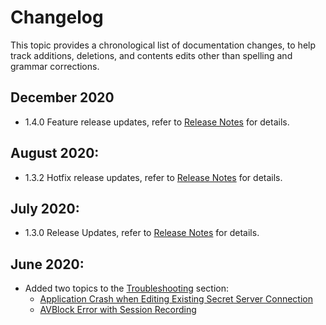 [title]: # (Changelog)
[tags]: # (doc changes)
[priority]: # (900)
# Changelog

This topic provides a chronological list of documentation changes, to help track additions, deletions, and contents edits other than spelling and grammar corrections.

## December 2020

* 1.4.0 Feature release updates, refer to [Release Notes](rn-1.4.0.md) for details.
## August 2020:

* 1.3.2 Hotfix release updates, refer to [Release Notes](rn-1.3.2.md) for details.

## July 2020:

* 1.3.0 Release Updates, refer to [Release Notes](rn-1.3.0.md) for details.

## June 2020:

* Added two topics to the [Troubleshooting](../../ts/index.md) section:
  * [Application Crash when Editing Existing Secret Server Connection](../../ts/crash-on-ss-connect-change.md)
  * [AVBlock Error with Session Recording](../../ts/avblock-error.md)
